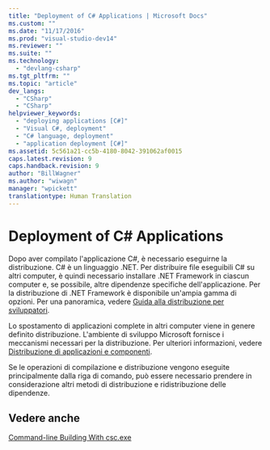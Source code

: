 ```yaml
---
title: "Deployment of C# Applications | Microsoft Docs"
ms.custom: ""
ms.date: "11/17/2016"
ms.prod: "visual-studio-dev14"
ms.reviewer: ""
ms.suite: ""
ms.technology: 
  - "devlang-csharp"
ms.tgt_pltfrm: ""
ms.topic: "article"
dev_langs: 
  - "CSharp"
  - "CSharp"
helpviewer_keywords: 
  - "deploying applications [C#]"
  - "Visual C#, deployment"
  - "C# language, deployment"
  - "application deployment [C#]"
ms.assetid: 5c561a21-cc5b-4180-8042-391062af0015
caps.latest.revision: 9
caps.handback.revision: 9
author: "BillWagner"
ms.author: "wiwagn"
manager: "wpickett"
translationtype: Human Translation
---
```

# Deployment of C# Applications
Dopo aver compilato l'applicazione C\#, è necessario eseguirne la distribuzione.  C\# è un linguaggio .NET. Per distribuire file eseguibili C\# su altri computer, è quindi necessario installare .NET Framework in ciascun computer e, se possibile, altre dipendenze specifiche dell'applicazione.  Per la distribuzione di .NET Framework è disponibile un'ampia gamma di opzioni.  Per una panoramica, vedere [Guida alla distribuzione per sviluppatori](../Topic/.NET%20Framework%20Deployment%20Guide%20for%20Developers.md).  
  
 Lo spostamento di applicazioni complete in altri computer viene in genere definito distribuzione.  L'ambiente di sviluppo Microsoft fornisce i meccanismi necessari per la distribuzione. Per ulteriori informazioni, vedere [Distribuzione di applicazioni e componenti](/visual-studio/deployment/deploying-applications-services-and-components).  
  
 Se le operazioni di compilazione e distribuzione vengono eseguite principalmente dalla riga di comando, può essere necessario prendere in considerazione altri metodi di distribuzione e ridistribuzione delle dipendenze.  
  
## Vedere anche  
 [Command\-line Building With csc.exe](../../../csharp/language-reference/compiler-options/command-line-building-with-csc-exe.md)
